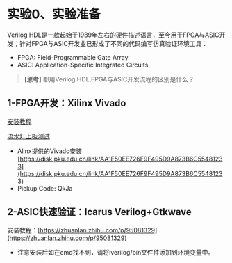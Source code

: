 # 实验0、实验准备

Verilog HDL是一款起始于1989年左右的硬件描述语言，至今用于FPGA与ASIC开发；针对FPGA与ASIC开发业已形成了不同的代码编写仿真验证环境工具：

- FPGA: Field-Programmable Gate Array
- ASIC: Application-Specific Integrated Circuits

> **[思考]**
> 都用Verilog HDL,FPGA与ASIC开发流程的区别是什么？

## 1-FPGA开发：Xilinx Vivado

[安装教程](_static/assets/00.vivado2019.1_install.pdf)

[流水灯上板测试](_static/assets/01.vivado下LED流水灯实验及仿真.pdf)

- Alinx提供的Vivado安装
[https://disk.pku.edu.cn/link/AA1F50EE726F9F495D9A873B6C55481233](https://disk.pku.edu.cn/link/AA1F50EE726F9F495D9A873B6C55481233)
- Pickup Code: QkJa

## 2-ASIC快速验证：Icarus Verilog+Gtkwave

安装教程：[https://zhuanlan.zhihu.com/p/95081329](https://zhuanlan.zhihu.com/p/95081329)

- 注意安装后如在cmd找不到，请将iverilog/bin文件件添加到环境变量中。